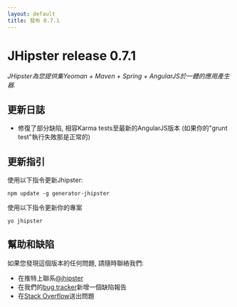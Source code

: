 ```yaml
---
layout: default
title: 發布 0.7.1
---
```


JHipster release 0.7.1
==================

*JHipster為您提供集Yeoman + Maven + Spring + AngularJS於一體的應用產生器.*

更新日誌
----------

- 修復了部分缺陷, 相容Karma tests至最新的AngularJS版本 (如果你的"grunt test"執行失敗那是正常的)

更新指引
------------

使用以下指令更新Jhipster:

```
npm update -g generator-jhipster
```

使用以下指令更新你的專案

```
yo jhipster
```

幫助和缺陷
--------------

如果您發現這個版本的任何問題, 請隨時聯絡我們:

- 在推特上聯系[@jhipster](https://twitter.com/jhipster)
- 在我們的[bug tracker](https://github.com/jhipster/generator-jhipster/issues?state=open)新增一個缺陷報告
- 在[Stack Overflow](http://stackoverflow.com/tags/jhipster/info)送出問題
